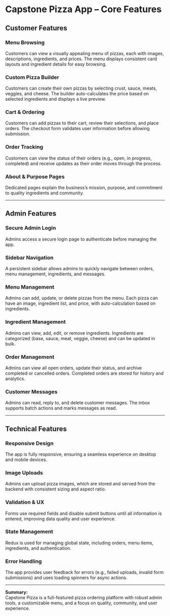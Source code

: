 # Capstone Pizza App – Core Features

## Customer Features

### Menu Browsing
Customers can view a visually appealing menu of pizzas, each with images, descriptions, ingredients, and prices. The menu displays consistent card layouts and ingredient details for easy browsing.

### Custom Pizza Builder
Customers can create their own pizzas by selecting crust, sauce, meats, veggies, and cheese. The builder auto-calculates the price based on selected ingredients and displays a live preview.

### Cart & Ordering
Customers can add pizzas to their cart, review their selections, and place orders. The checkout form validates user information before allowing submission.

### Order Tracking
Customers can view the status of their orders (e.g., open, in progress, completed) and receive updates as their order moves through the process.

### About & Purpose Pages
Dedicated pages explain the business’s mission, purpose, and commitment to quality ingredients and community.

---

## Admin Features

### Secure Admin Login
Admins access a secure login page to authenticate before managing the app.

### Sidebar Navigation
A persistent sidebar allows admins to quickly navigate between orders, menu management, ingredients, and messages.

### Menu Management
Admins can add, update, or delete pizzas from the menu. Each pizza can have an image, ingredient list, and price, with auto-calculation based on ingredients.

### Ingredient Management
Admins can view, add, edit, or remove ingredients. Ingredients are categorized (base, sauce, meat, veggie, cheese) and can be updated in bulk.

### Order Management
Admins can view all open orders, update their status, and archive completed or cancelled orders. Completed orders are stored for history and analytics.

### Customer Messages
Admins can read, reply to, and delete customer messages. The inbox supports batch actions and marks messages as read.

---

## Technical Features

### Responsive Design
The app is fully responsive, ensuring a seamless experience on desktop and mobile devices.

### Image Uploads
Admins can upload pizza images, which are stored and served from the backend with consistent sizing and aspect ratio.

### Validation & UX
Forms use required fields and disable submit buttons until all information is entered, improving data quality and user experience.

### State Management
Redux is used for managing global state, including orders, menu items, ingredients, and authentication.

### Error Handling
The app provides user feedback for errors (e.g., failed uploads, invalid form submissions) and uses loading spinners for async actions.

---

**Summary:**  
Capstone Pizza is a full-featured pizza ordering platform with robust admin tools, a customizable menu, and a focus on quality, community, and user experience.